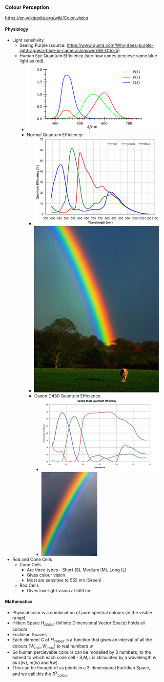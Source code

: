 ### Colour Perception
https://en.wikipedia.org/wiki/Color_vision
#### Physiology
- Light sensitivity
	- Seeing Purple (source: https://www.quora.com/Why-does-purple-light-appear-blue-in-cameras/answer/Bill-Otto-5)
	- Human Eye Quantum Efficiency (see how cones percieve some blue light as red):
		- ![Human Eye Quantum Efficiency](../_images/Human%20Eye%20Quantum%20Efficiency.png)
	  - Normal Quantum Efficiency:
		  - ![Normal Sensor Quantum Efficiency](../_images/Normal%20Sensor%20Quantum%20Efficiency.png)
		  - ![Normal Sensor Photo](../_images/Normal%20Sensor%20Photo.png)
	    - Canon D450 Quantum Efficiency:
		    - ![Canon D450 Quantum Efficiency](../_images/Canon%20D450%20Quantum%20Efficiency.png)
		    - ![Canon D450 Photo](../_images/Canon%20D450%20Photo.png)
- Rod and Cone Cells
	- Cone Cells
		- Are three types - Short (S), Medium (M), Long (L)
		- Gives colour vision
		- Most are sensitive to 555 nm (Green)
	- Rod Cells
		- Gives low-light vision at 500 nm
#### Mathematics
- Physical color is a combination of pure spectral colours (in the visible range)
- Hilbert Space $H_{colour}$ (Infinite Dimensional Vector Space) holds all colours
- Euclidian Spaces
- Each element $C$ of $H_{colour}$ is a function that gives an interval of all the colours $[W_{min}, W_{max}]$ to real numbers $w$
- So human percievable colours can be modelled by 3 numbers, to the extend to which each cone cell - S,M,L is stimulated by a wavelength $w$ as $s(w)$, $m(w)$ and $l(w)$.
- This can be thought of as points in a 3-dimensional Euclidian Space, and we call this the ${R^3}_{colour}$ 